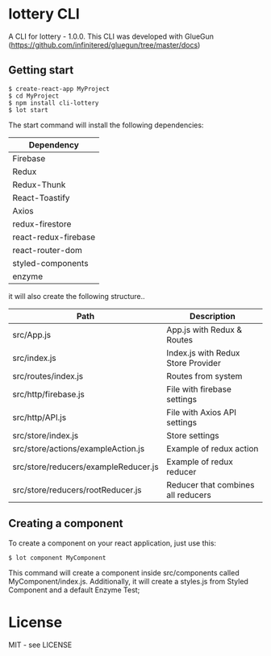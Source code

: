 # lottery CLI

A CLI for lottery - 1.0.0.
This CLI was developed with GlueGun (https://github.com/infinitered/gluegun/tree/master/docs)

## Getting start

```shell
$ create-react-app MyProject
$ cd MyProject
$ npm install cli-lottery
$ lot start
```

The start command will install the following dependencies:

| Dependency           |
| -------------------- |
| Firebase             |
| Redux                |
| Redux-Thunk          |
| React-Toastify       |
| Axios                |
| redux-firestore      |
| react-redux-firebase |
| react-router-dom     |
| styled-components    |
| enzyme               |

it will also create the following structure..

| Path                                 | Description                        |
| ------------------------------------ | ---------------------------------- |
| src/App.js                           | App.js with Redux & Routes         |
| src/index.js                         | Index.js with Redux Store Provider |
| src/routes/index.js                  | Routes from system                 |
| src/http/firebase.js                 | File with firebase settings        |
| src/http/API.js                      | File with Axios API settings       |
| src/store/index.js                   | Store settings                     |
| src/store/actions/exampleAction.js   | Example of redux action            |
| src/store/reducers/exampleReducer.js | Example of redux reducer           |
| src/store/reducers/rootReducer.js    | Reducer that combines all reducers |

## Creating a component

To create a component on your react application, just use this:

```shell
$ lot component MyComponent
```

This command will create a component inside src/components called MyComponent/index.js.
Additionally, it will create a styles.js from Styled Component and a default Enzyme Test;

# License

MIT - see LICENSE
